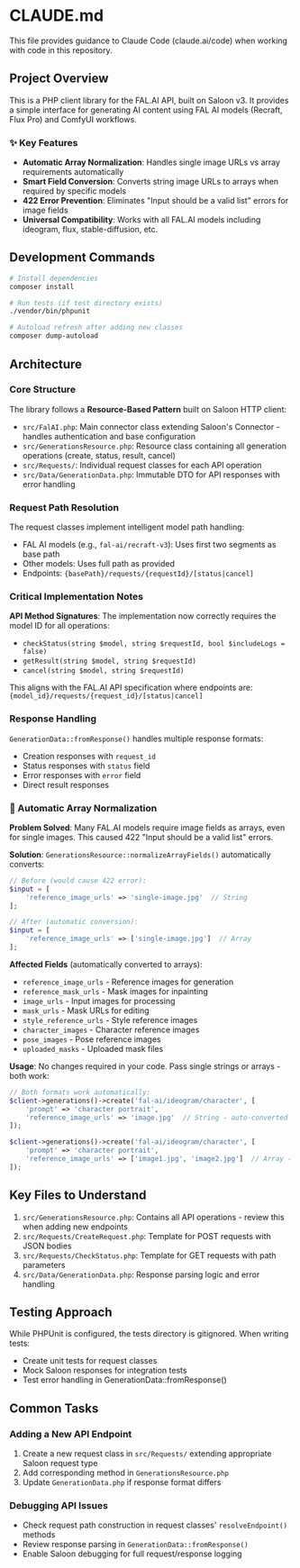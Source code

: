 # CLAUDE.md

This file provides guidance to Claude Code (claude.ai/code) when working with code in this repository.

## Project Overview

This is a PHP client library for the FAL.AI API, built on Saloon v3. It provides a simple interface for generating AI content using FAL AI models (Recraft, Flux Pro) and ComfyUI workflows.

### ✨ Key Features
- **Automatic Array Normalization**: Handles single image URLs vs array requirements automatically
- **Smart Field Conversion**: Converts string image URLs to arrays when required by specific models
- **422 Error Prevention**: Eliminates "Input should be a valid list" errors for image fields
- **Universal Compatibility**: Works with all FAL.AI models including ideogram, flux, stable-diffusion, etc.

## Development Commands

```bash
# Install dependencies
composer install

# Run tests (if test directory exists)
./vendor/bin/phpunit

# Autoload refresh after adding new classes
composer dump-autoload
```

## Architecture

### Core Structure

The library follows a **Resource-Based Pattern** built on Saloon HTTP client:

- `src/FalAI.php`: Main connector class extending Saloon's Connector - handles authentication and base configuration
- `src/GenerationsResource.php`: Resource class containing all generation operations (create, status, result, cancel)
- `src/Requests/`: Individual request classes for each API operation
- `src/Data/GenerationData.php`: Immutable DTO for API responses with error handling

### Request Path Resolution

The request classes implement intelligent model path handling:
- FAL AI models (e.g., `fal-ai/recraft-v3`): Uses first two segments as base path
- Other models: Uses full path as provided
- Endpoints: `{basePath}/requests/{requestId}/[status|cancel]`

### Critical Implementation Notes

**API Method Signatures**: The implementation now correctly requires the model ID for all operations:
- `checkStatus(string $model, string $requestId, bool $includeLogs = false)`
- `getResult(string $model, string $requestId)`
- `cancel(string $model, string $requestId)`

This aligns with the FAL.AI API specification where endpoints are: `{model_id}/requests/{request_id}/[status|cancel]`

### Response Handling

`GenerationData::fromResponse()` handles multiple response formats:
- Creation responses with `request_id`
- Status responses with `status` field
- Error responses with `error` field
- Direct result responses

### 🔧 Automatic Array Normalization

**Problem Solved**: Many FAL.AI models require image fields as arrays, even for single images. This caused 422 "Input should be a valid list" errors.

**Solution**: `GenerationsResource::normalizeArrayFields()` automatically converts:

```php
// Before (would cause 422 error):
$input = [
    'reference_image_urls' => 'single-image.jpg'  // String
];

// After (automatic conversion):
$input = [
    'reference_image_urls' => ['single-image.jpg']  // Array
];
```

**Affected Fields** (automatically converted to arrays):
- `reference_image_urls` - Reference images for generation
- `reference_mask_urls` - Mask images for inpainting
- `image_urls` - Input images for processing
- `mask_urls` - Mask URLs for editing
- `style_reference_urls` - Style reference images
- `character_images` - Character reference images
- `pose_images` - Pose reference images
- `uploaded_masks` - Uploaded mask files

**Usage**: No changes required in your code. Pass single strings or arrays - both work:

```php
// Both formats work automatically:
$client->generations()->create('fal-ai/ideogram/character', [
    'prompt' => 'character portrait',
    'reference_image_urls' => 'image.jpg'  // String - auto-converted
]);

$client->generations()->create('fal-ai/ideogram/character', [
    'prompt' => 'character portrait',
    'reference_image_urls' => ['image1.jpg', 'image2.jpg']  // Array - preserved
]);
```

## Key Files to Understand

1. `src/GenerationsResource.php`: Contains all API operations - review this when adding new endpoints
2. `src/Requests/CreateRequest.php`: Template for POST requests with JSON bodies
3. `src/Requests/CheckStatus.php`: Template for GET requests with path parameters
4. `src/Data/GenerationData.php`: Response parsing logic and error handling

## Testing Approach

While PHPUnit is configured, the tests directory is gitignored. When writing tests:
- Create unit tests for request classes
- Mock Saloon responses for integration tests
- Test error handling in GenerationData::fromResponse()

## Common Tasks

### Adding a New API Endpoint

1. Create a new request class in `src/Requests/` extending appropriate Saloon request type
2. Add corresponding method in `GenerationsResource.php`
3. Update `GenerationData.php` if response format differs

### Debugging API Issues

- Check request path construction in request classes' `resolveEndpoint()` methods
- Review response parsing in `GenerationData::fromResponse()`
- Enable Saloon debugging for full request/response logging